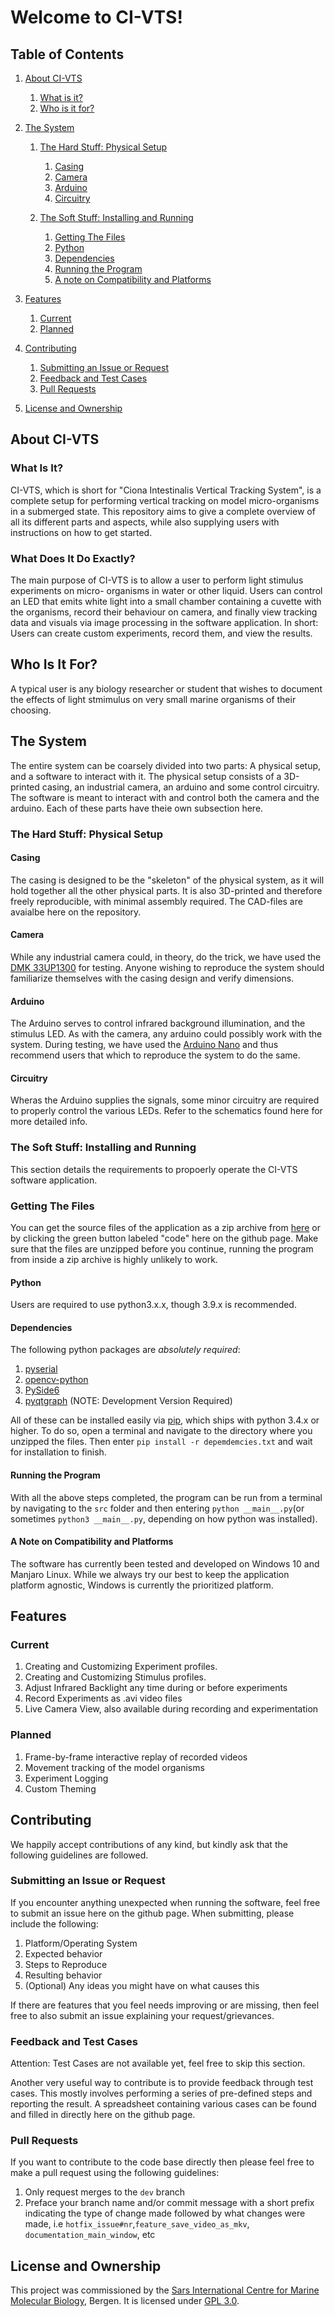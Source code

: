 # Welcome to CI-VTS!

## Table of Contents
1. [About CI-VTS](#about-ci-vts)
   1. [What is it?](#what-is-it)
   2. [Who is it for?](#who-is-it-for)
   
2. [The System](#the-system)
   1. [The Hard Stuff: Physical Setup](#the-hard-stuff-physical-setup)
      1. [Casing](#casing)
      2. [Camera](#camera)
      3. [Arduino](#arduino)
      4. [Circuitry](#circuitry)
   
   1. [The Soft Stuff: Installing and Running](#the-soft-stuff-installing-and-running)
      1. [Getting The Files](#getting-the-files)
      1. [Python](#python)
      2. [Dependencies](#dependencies)
      3. [Running the Program](#running-the-program)
      4. [A note on Compatibility and Platforms](#a-note-on-compatibility-and-platforms)

4. [Features](#features)
   1. [Current](#current)
   2. [Planned](#planned)
   
5. [Contributing](#contributing)
   1. [Submitting an Issue or Request](#submitting-an-issue-or-request)
   2. [Feedback and Test Cases](#feedback-and-test-cases)
   3. [Pull Requests](#pull-requests)

6. [License and Ownership](#license-and-ownership)

## About CI-VTS
### What Is It?
CI-VTS, which is short for "Ciona Intestinalis Vertical Tracking System", is a complete setup for performing vertical tracking on model micro-organisms in a submerged state. This  repository aims to give a complete overview of all its different parts and aspects, while also supplying users with instructions on how to get started.

### What Does It Do Exactly?
The main purpose of CI-VTS is to allow a user to perform light stimulus experiments on micro-   organisms in water or other liquid. Users can control an LED that emits white light into a small chamber containing a cuvette with the organisms, record their behaviour on camera, and finally view tracking data and visuals via image processing in the software application. In short: Users can create custom experiments, record them, and view the results.
## Who Is It For?
A typical user is any biology researcher or student that wishes to document the effects of light stmimulus on very small marine organisms of their choosing.
## The System
The entire system can be coarsely divided into two parts: A physical setup, and a software to interact with it. The physical setup consists of a 3D-printed casing, an industrial camera, an arduino and some control circuitry. The software is meant to interact with and control both the camera and the arduino. Each of these parts have theie own subsection here. 
### The Hard Stuff: Physical Setup
#### Casing
The casing is designed to be the "skeleton" of the physical system, as it will hold together all the other physical parts. It is also 3D-printed and therefore freely reproducible, with minimal assembly required. The CAD-files are avaialbe here on the repository. 
#### Camera
While any industrial camera could, in theory, do the trick, we have used the [DMK 33UP1300](https://www.theimagingsource.com/products/industrial-cameras/usb-3.0-monochrome/dmk33up1300/) for testing. Anyone wishing to reproduce the system should familiarize themselves with the casing design and verify dimensions.
#### Arduino
The Arduino serves to control infrared background illumination, and the stimulus LED. As with the camera, any arduino could possibly work with the system. During testing, we have used the [Arduino Nano](https://store.arduino.cc/arduino-nano) and thus recommend users that which to reproduce the system to do the same.
#### Circuitry
Wheras the Arduino supplies the signals, some minor circuitry are required to properly control the various LEDs. Refer to the schematics found here for more detailed info.
### The Soft Stuff: Installing and Running
This section details the requirements to propoerly operate the CI-VTS software application.

### Getting The Files
You can get the source files of the application as a zip archive from [here](https://github.com/simenfuglestad/CI-VTS/archive/refs/heads/main.zip) or by clicking the green button labeled "code" here on the github page. Make sure that the files are unzipped before you continue, running the program from inside a zip archive is highly unlikely to work.
#### Python
Users are required to use python3.x.x, though 3.9.x is recommended.
#### Dependencies
The following python packages are _absolutely required_:
1. [pyserial](https://pypi.org/project/pyserial/)
2. [opencv-python](https://pypi.org/project/opencv-python/)
3. [PySide6](https://pypi.org/project/PySide6/)
4. [pyqtgraph](https://github.com/pyqtgraph/pyqtgraph) (NOTE: Development Version Required)

All of these can be installed easily via [pip](https://www.w3schools.com/python/python_pip.asp), which ships with python 3.4.x or higher. To do so, open a terminal and navigate to the directory where you unzipped the files. Then enter `pip install -r depemdemcies.txt` and wait for installation to finish.
#### Running the Program
With all the above steps completed, the program can be run from a terminal by navigating to the `src` folder and then entering `python __main__.py`(or sometimes `python3 __main__.py`, depending on how python was installed).
#### A Note on Compatibility and Platforms
The software has currently been tested and developed on Windows 10 and Manjaro Linux. While we always try our best to keep the application platform agnostic, Windows is currently the prioritized platform. 

## Features
### Current
1. Creating and Customizing Experiment profiles.
2. Creating and Customizing Stimulus profiles.
3. Adjust Infrared Backlight any time during or before experiments
4. Record Experiments as .avi video files
5. Live Camera View, also available during recording and experimentation
### Planned
1. Frame-by-frame interactive replay of recorded videos
2. Movement tracking of the model organisms
3. Experiment Logging
4. Custom Theming

## Contributing
We happily accept contributions of any kind, but kindly ask that the following guidelines are followed.
### Submitting an Issue or Request
If you encounter anything unexpected when running the software, feel free to submit an issue here on the github page. When submitting, please include the following:
1. Platform/Operating System
2. Expected behavior
3. Steps to Reproduce
4. Resulting behavior
5. (Optional) Any ideas you might have on what causes this

If there are features that you feel needs improving or are missing, then feel free to also submit an issue explaining your request/grievances.
### Feedback and Test Cases
Attention: Test Cases are not available yet, feel free to skip this section.

Another very useful way to contribute is to provide feedback through test cases. This mostly involves performing a series of pre-defined steps and reporting the result. A spreadsheet containing various cases can be found and filled in directly here on the github page.
### Pull Requests
If you want to contribute to the code base directly then please feel free to make a pull request using the following guidelines:
1. Only request merges to the `dev` branch
2. Preface your branch name and/or commit message with a short prefix indicating the type of change made followed by what changes were made, i.e `hotfix_issue#nr`,`feature_save_video_as_mkv`, `documentation_main_window`, etc
## License and Ownership
This project was commissioned by the [Sars International Centre for Marine Molecular Biology](https://www.uib.no/en/sarssenteret), Bergen. It is licensed under [GPL 3.0](https://www.gnu.org/licenses/gpl-3.0.en.html).

[1]: http://www.pyqtgraph.org/
[2]: https://doc.qt.io/qtforpython/quickstart.html

